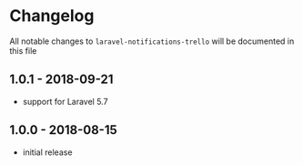 # Changelog

All notable changes to `laravel-notifications-trello` will be documented in this file

## 1.0.1 - 2018-09-21

- support for Laravel 5.7


## 1.0.0 - 2018-08-15

- initial release
